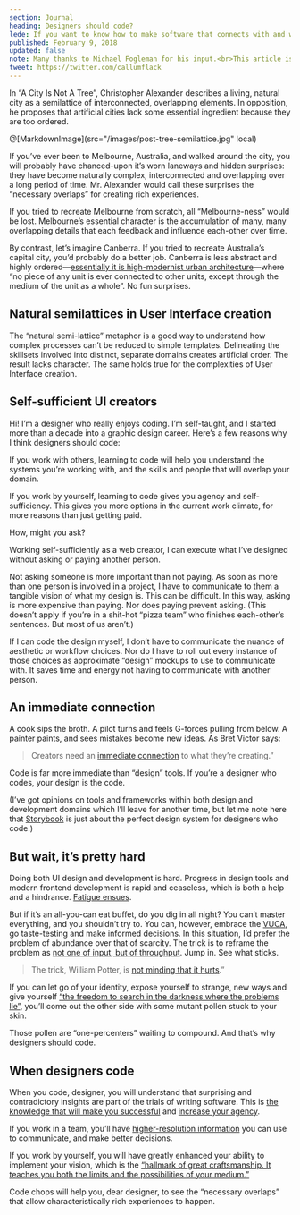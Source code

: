 ```yaml
---
section: Journal
heading: Designers should code?
lede: If you want to know how to make software that connects with and works for real people, there's no substitute for shaking hands with the invisible demons programmers wrestle with.
published: February 9, 2018
updated: false
note: Many thanks to Michael Fogleman for his input.<br>This article is also cross-posted on <a href="https://medium.com/@callumflack/should-designers-code-74fd43a0fc80">Medium</a>.
tweet: https://twitter.com/callumflack
---
```


<!-- <p class="intro">"Should designers code?" is a well-debated question in the digital product industry because it's difficult to apply fine design sensibility to software products. As a visual designer, the more agency you have in the product design process, the better the product (and more valuable you'll become). That's reason enough to learn to code.</p> -->

In “A City Is Not A Tree”, Christopher Alexander describes a living, natural city as a semilattice of interconnected, overlapping elements. In opposition, he proposes that artificial cities lack some essential ingredient because they are too ordered.

@[MarkdownImage](src="/images/post-tree-semilattice.jpg" local)

If you’ve ever been to Melbourne, Australia, and walked around the city, you will probably have chanced-upon it’s worn laneways and hidden surprises: they have become naturally complex, interconnected and overlapping over a long period of time. Mr. Alexander would call these surprises the “necessary overlaps” for creating rich experiences.

If you tried to recreate Melbourne from scratch, all “Melbourne-ness” would be lost. Melbourne’s essential character is the accumulation of many, many overlapping details that each feedback and influence each-other over time.

By contrast, let’s imagine Canberra. If you tried to recreate Australia’s capital city, you’d probably do a better job. Canberra is less abstract and highly ordered—[essentially it is high-modernist urban architecture](http://www.naa.gov.au/collection/fact-sheets/fs95.aspx)—where “no piece of any unit is ever connected to other units, except through the medium of the unit as a whole”. No fun surprises.

## Natural semilattices in User Interface creation
The “natural semi-lattice” metaphor is a good way to understand how complex processes can’t be reduced to simple templates. Delineating the skillsets involved into distinct, separate domains creates artificial order. The result lacks character. The same holds true for the complexities of User Interface creation.

## Self-sufficient UI creators
Hi! I’m a designer who really enjoys coding. I’m self-taught, and I started more than a decade into a graphic design career. Here’s a few reasons why I think designers should code:

If you work with others, learning to code will help you understand the systems you’re working with, and the skills and people that will overlap your domain.

If you work by yourself, learning to code gives you agency and self-sufficiency. This gives you more options in the current work climate, for more reasons than just getting paid.

How, might you ask?

Working self-sufficiently as a web creator, I can execute what I’ve designed without asking or paying another person.

Not asking someone is more important than not paying. As soon as more than one person is involved in a project, I have to communicate to them a tangible vision of what my design is. This can be difficult. In this way, asking is more expensive than paying. Nor does paying prevent asking. (This doesn’t apply if you’re in a shit-hot “pizza team” who finishes each-other’s sentences. But most of us aren’t.)

If I can code the design myself, I don’t have to communicate the nuance of aesthetic or workflow choices. Nor do I have to roll out every instance of those choices as approximate “design” mockups to use to communicate with. It saves time and energy not having to communicate with another person.

## An immediate connection

A cook sips the broth. A pilot turns and feels G-forces pulling from below. A painter paints, and sees mistakes become new ideas. As Bret Victor says:

> Creators need an [immediate connection](https://www.theatlantic.com/technology/archive/2017/09/saving-the-world-from-code/540393/) to what they’re creating.”

Code is far more immediate than “design” tools. If you’re a designer who codes, your design is the code.

(I’ve got opinions on tools and frameworks within both design and development domains which I’ll leave for another time, but let me note here that [Storybook](https://storybook.js.org/) is just about the perfect design system for designers who code.)

## But wait, it’s pretty hard

Doing both UI design and development is hard. Progress in design tools and modern frontend development is rapid and ceaseless, which is both a help and a hindrance. [Fatigue ensues](https://medium.com/@ericclemmons/javascript-fatigue-48d4011b6fc4).

But if it’s an all-you-can eat buffet, do you dig in all night? You can’t master everything, and you shouldn’t try to. You can, however, embrace the [VUCA](https://en.wikipedia.org/wiki/Volatility,_uncertainty,_complexity_and_ambiguity), go taste-testing and make informed decisions. In this situation, I’d prefer the problem of abundance over that of scarcity. The trick is to reframe the problem as [not one of input, but of throughput](https://www.ribbonfarm.com/2008/09/11/how-to-measure-information-work/). Jump in. See what sticks.

> The trick, William Potter, is [not minding that it hurts](https://en.wikiquote.org/wiki/Lawrence_of_Arabia_%28film%29).”

If you can let go of your identity, expose yourself to strange, new ways and give yourself [“the freedom to search in the darkness where the problems lie”](https://ia.net/topics/innovation-as-art-at-scale/), you’ll come out the other side with some mutant pollen stuck to your skin.

Those pollen are “one-percenters” waiting to compound. And that’s why designers should code.

## When designers code

When you code, designer, you will understand that surprising and contradictory insights are part of the trials of writing software. This is [the knowledge that will make you successful](https://medium.com/@MrAlanCooper/should-designers-code-417de265531c) and [increase your agency](https://twitter.com/callumflack/status/899053290406633472).

If you work in a team, you’ll have [higher-resolution information](https://twitter.com/Kpaxs/status/947516453691052034) you can use to communicate, and make better decisions.

If you work by yourself, you will have greatly enhanced your ability to implement your vision, which is the [“hallmark of great craftsmanship. It teaches you both the limits and the possibilities of your medium.”](https://medium.com/@irondavy/designers-will-code-6c423fc5ccef)

Code chops will help you, dear designer, to see the “necessary overlaps” that allow characteristically rich experiences to happen.

